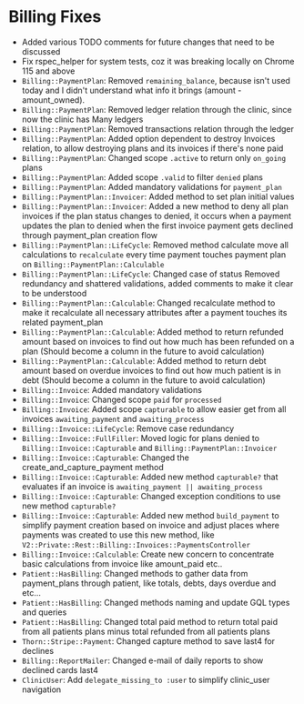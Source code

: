 # Billing Fixes

- Added various TODO comments for future changes that need to be discussed
- Fix rspec_helper for system tests, coz it was breaking locally on Chrome 115 and above
- `Billing::PaymentPlan`: Removed `remaining_balance`, because isn't used today and I didn't understand what info it brings (amount - amount_owned).
- `Billing::PaymentPlan`: Removed ledger relation through the clinic, since now the clinic has Many ledgers
- `Billing::PaymentPlan`: Removed transactions relation through the ledger
- `Billing::PaymentPlan`: Added option dependent to destroy Invoices relation, to allow destroying plans and its invoices if there's none paid
- `Billing::PaymentPlan`: Changed scope `.active` to return only `on_going` plans
- `Billing::PaymentPlan`: Added scope `.valid` to filter `denied` plans
- `Billing::PaymentPlan`: Added mandatory validations for `payment_plan`
- `Billing::PaymentPlan::Invoicer`: Added method to set plan initial values
- `Billing::PaymentPlan::Invoicer`: Added a new method to deny all plan invoices if the plan status changes to denied, it occurs when a payment updates the plan to denied when the first invoice payment gets declined through payment_plan creation flow
- `Billing::PaymentPlan::LifeCycle`: Removed method calculate move all calculations to `recalculate` every time payment touches payment plan  on `Billing::PaymentPlan::Calculable`
- `Billing::PaymentPlan::LifeCycle`: Changed case of status Removed redundancy and shattered validations, added comments to make it clear to be understood
- `Billing::PaymentPlan::Calculable`: Changed recalculate method to make it recalculate all necessary attributes after a payment touches its related payment_plan
- `Billing::PaymentPlan::Calculable`: Added method to return refunded amount based on invoices to find out how much has been refunded on a plan (Should become a column in the future to avoid calculation)
- `Billing::PaymentPlan::Calculable`: Added method to return debt amount based on overdue invoices to find out how much patient is in debt (Should become a column in the future to avoid calculation)
- `Billing::Invoice`: Added mandatory validations
- `Billing::Invoice`: Changed scope `paid` for `processed`
- `Billing::Invoice`: Added scope `capturable` to allow easier get from all invoices `awaiting_payment` and `awaiting_process`
- `Billing::Invoice::LifeCycle`: Remove case redundancy
- `Billing::Invoice::FullFiller`: Moved logic for plans denied to `Billing::Invoice::Capturable` and `Billing::PaymentPlan::Invoicer`
- `Billing::Invoice::Capturable`: Changed the create_and_capture_payment method
- `Billing::Invoice::Capturable`: Added new method `capturable?` that evaluates if an invoice is `awaiting_payment || awaiting_process`
- `Billing::Invoice::Capturable`: Changed exception conditions to use new method `capturable?`
- `Billing::Invoice::Capturable`: Added new method  `build_payment` to simplify payment creation based on invoice and adjust places where payments was created to use this new method, like `V2::Private::Rest::Billing::Invoices::PaymentsController`
- `Billing::Invoice::Calculable`: Create new concern to concentrate basic calculations from invoice like amount_paid etc.. 
- `Patient::HasBilling`: Changed methods to gather data from payment_plans through patient, like totals, debts, days overdue and etc...
- `Patient::HasBilling`: Changed methods naming and update GQL types and queries
- `Patient::HasBilling`: Changed total paid method to return total paid from all patients plans minus total refunded from all patients plans
- `Thorn::Stripe::Payment`: Changed capture method to save last4 for declines
- `Billing::ReportMailer`: Changed e-mail of daily reports to show declined cards last4
- `ClinicUser`: Add `delegate_missing_to :user` to simplify clinic_user navigation
